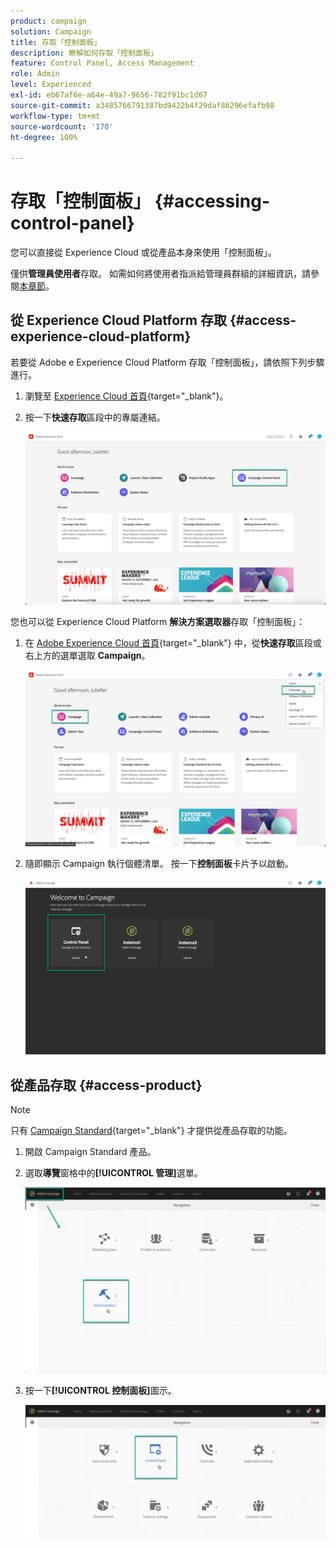 ```yaml
---
product: campaign
solution: Campaign
title: 存取「控制面板」
description: 瞭解如何存取「控制面板」
feature: Control Panel, Access Management
role: Admin
level: Experienced
exl-id: eb67af6e-a64e-49a7-9656-782f91bc1d67
source-git-commit: a3485766791387bd9422b4f29daf86296efafb98
workflow-type: tm+mt
source-wordcount: '170'
ht-degree: 100%

---
```


# 存取「控制面板」 {#accessing-control-panel}

您可以直接從 Experience Cloud 或從產品本身來使用「控制面板」。

僅供&#x200B;**管理員使用者**&#x200B;存取。 如需如何將使用者指派給管理員群組的詳細資訊，請參閱[本章節](../../discover/using/managing-permissions.md)。

## 從 Experience Cloud Platform 存取 {#access-experience-cloud-platform}

若要從 Adobe e Experience Cloud Platform 存取「控制面板」，請依照下列步驟進行。

1. 瀏覽至 [Experience Cloud 首頁](https://experiencecloud.adobe.com/){target="_blank"}。

1. 按一下&#x200B;**快速存取**&#x200B;區段中的專屬連結。

   ![](assets/do-not-localize/quickaccess.png)

您也可以從 Experience Cloud Platform **解決方案選取器**&#x200B;存取「控制面板」：

1. 在 [Adobe Experience Cloud 首頁](https://experiencecloud.adobe.com/){target="_blank"} 中，從&#x200B;**快速存取**&#x200B;區段或右上方的選單選取 **Campaign**。

   ![](assets/do-not-localize/control_panel_access1.png)

1. 隨即顯示 Campaign 執行個體清單。 按一下&#x200B;**控制面板**&#x200B;卡片予以啟動。

   ![](assets/do-not-localize/control_panel_access2.png)

## 從產品存取 {#access-product}

>[!NOTE]
>
>只有 [Campaign Standard](https://experienceleague.adobe.com/docs/campaign-standard/using/campaign-standard-home.html?lang=zh-Hant){target="_blank"} 才提供從產品存取的功能。

1. 開啟 Campaign Standard 產品。

1. 選取&#x200B;**導覽**&#x200B;窗格中的&#x200B;**[!UICONTROL 管理]**&#x200B;選單。

   ![](assets/control_panel_access3.png)

1. 按一下&#x200B;**[!UICONTROL 控制面板]**&#x200B;圖示。

   ![](assets/control_panel_access4.png)

